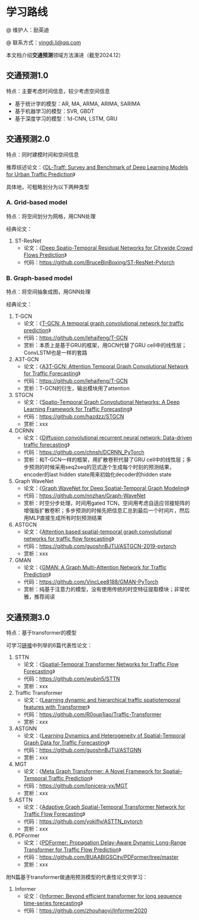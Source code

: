 # 学习路线

@ 维护人：励英迪

@ 联系方式：yingdi.li@qq.com

本文档介绍**交通预测**领域方法演进（截至2024.12）

## 交通预测1.0

特点：主要考虑时间信息，较少考虑空间信息

* 基于统计学的模型：AR, MA, ARMA, ARIMA, SARIMA
* 基于机器学习的模型：SVR, GBDT
* 基于深度学习的模型：1d-CNN, LSTM, GRU

## 交通预测2.0

特点：同时建模时间和空间信息

推荐综述论文：《[DL-Traff: Survey and Benchmark of Deep Learning Models for Urban Traffic Prediction](https://dl.acm.org/doi/abs/10.1145/3459637.3482000)》

具体地，可粗略划分为以下两种类型

### A. Grid-based model

特点：将空间划分为网格，用CNN处理

经典论文：

1. ST-ResNet
   * 论文：《[Deep Spatio-Temporal Residual Networks for Citywide Crowd Flows Prediction](https://ojs.aaai.org/index.php/AAAI/article/view/10735)》
   * 代码：https://github.com/BruceBinBoxing/ST-ResNet-Pytorch

### B. Graph-based model

特点：将空间抽象成图，用GNN处理

经典论文：

1. T-GCN
   * 论文：《[T-GCN: A temporal graph convolutional network for traffic prediction](https://ieeexplore.ieee.org/abstract/document/8809901)》
   * 代码：https://github.com/lehaifeng/T-GCN
   * 赏析：本质上是基于GRU的框架，用GCN代替了GRU cell中的线性层；ConvLSTM也是一样的套路
2. A3T-GCN
   * 论文：《[A3T-GCN: Attention Temporal Graph Convolutional Network for Traffic Forecasting](https://www.mdpi.com/2220-9964/10/7/485)》
   * 代码：https://github.com/lehaifeng/T-GCN
   * 赏析：T-GCN的衍生，输出模块用了attention
3. STGCN
   * 论文：《[Spatio-Temporal Graph Convolutional Networks: A Deep Learning Framework for Traffic Forecasting](https://arxiv.org/abs/1709.04875)》
   * 代码：https://github.com/hazdzz/STGCN
   * 赏析：xxx
4. DCRNN
   * 论文：《[Diffusion convolutional recurrent neural network: Data-driven traffic forecasting](https://arxiv.org/abs/1707.01926)》
   * 代码：https://github.com/chnsh/DCRNN_PyTorch
   * 赏析：和T-GCN一样的框架，用扩散卷积代替了GRU cell中的线性层；多步预测的时候采用seq2seq的范式逐个生成每个时刻的预测结果，encoder的last hidden state用来初始化decoder的hidden state
5. Graph WaveNet
   * 论文：《[Graph WaveNet for Deep Spatial-Temporal Graph Modeling](https://arxiv.org/abs/1906.00121)》
   * 代码：https://github.com/nnzhan/Graph-WaveNet
   * 赏析：时空分步处理，时间用gated TCN，空间用考虑自适应邻接矩阵的增强版扩散卷积；多步预测的时候先把信息汇总到最后一个时间片，然后用MLP直接生成所有时刻预测结果
6. ASTGCN
   * 论文：《[Attention based spatial-temporal graph convolutional networks for traffic flow forecasting](http://ojs.aaai.org/index.php/AAAI/article/view/3881)》
   * 代码：https://github.com/guoshnBJTU/ASTGCN-2019-pytorch
   * 赏析：xxx
7. GMAN
   * 论文：《[GMAN: A Graph Multi-Attention Network for Traffic Prediction](https://aaai.org/ojs/index.php/AAAI/article/view/5477)》
   * 代码：https://github.com/VincLee8188/GMAN-PyTorch
   * 赏析：纯基于注意力的模型，没有使用传统的时空特征提取模块；非常优雅，推荐阅读

## 交通预测3.0

特点：基于transformer的模型

可学习[链接](https://blog.csdn.net/SmartLab307/article/details/129534937)中列举的6篇代表性论文：

1. STTN
   * 论文：《[Spatial-Temporal Transformer Networks for Traffic Flow Forecasting](https://arxiv.org/abs/2001.02908)》
   * 代码：https://github.com/wubin5/STTN
   * 赏析：xxx
2. Traffic Transformer
   * 论文：《[Learning dynamic and hierarchical traffic spatiotemporal features with Transformer](https://arxiv.org/abs/2104.05163)》
   * 代码：https://github.com/R0oup1iao/Traffic-Transformer
   * 赏析：xxx
3. ASTGNN
   * 论文：《[Learning Dynamics and Heterogeneity of Spatial-Temporal Graph Data for Traffic Forecasting](https://ieeexplore.ieee.org/document/9346058)》
   * 代码：https://github.com/guoshnBJTU/ASTGNN
   * 赏析：xxx
4. MGT
   * 论文：《[Meta Graph Transformer: A Novel Framework for Spatial–Temporal Traffic Prediction](https://www.sciencedirect.com/science/article/pii/S0925231221018725)》
   * 代码：https://github.com/lonicera-yx/MGT
   * 赏析：xxx
5. ASTTN
   * 论文：《[Adaptive Graph Spatial-Temporal Transformer Network for Traffic Flow Forecasting](https://arxiv.org/abs/2207.05064)》
   * 代码：https://github.com/yokifly/ASTTN_pytorch
   * 赏析：xxx
6. PDFormer
   * 论文：《[PDFormer: Propagation Delay-Aware Dynamic Long-Range Transformer for Traffic Flow Prediction](https://arxiv.org/abs/2301.07945)》
   * 代码：https://github.com/BUAABIGSCity/PDFormer/tree/master
   * 赏析：xxx

附N篇基于transformer做通用预测模型的代表性论文供学习：
1. Informer
   * 论文：《[Informer: Beyond efficient transformer for long sequence time-series forecasting](https://ojs.aaai.org/index.php/AAAI/article/view/17325)》
   * 代码：https://github.com/zhouhaoyi/Informer2020
